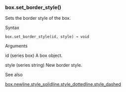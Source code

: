 ### box.set\_border\_style()

Sets the border style of the box.

Syntax

```
box.set_border_style(id, style) → void
```

Arguments

id (series box) A box object.

style (series string) New border style.

See also

[box.new](#fun_box.new)[line.style\_solid](#const_line.style_solid)[line.style\_dotted](#const_line.style_dotted)[line.style\_dashed](#const_line.style_dashed)
